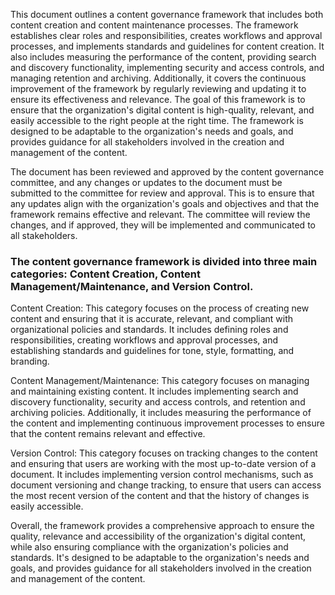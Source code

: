This document outlines a content governance framework that includes both content creation and content maintenance processes. The framework establishes clear roles and responsibilities, creates workflows and approval processes, and implements standards and guidelines for content creation. It also includes measuring the performance of the content, providing search and discovery functionality, implementing security and access controls, and managing retention and archiving. Additionally, it covers the continuous improvement of the framework by regularly reviewing and updating it to ensure its effectiveness and relevance. The goal of this framework is to ensure that the organization's digital content is high-quality, relevant, and easily accessible to the right people at the right time. The framework is designed to be adaptable to the organization's needs and goals, and provides guidance for all stakeholders involved in the creation and management of the content.


The document has been reviewed and approved by the content governance committee, and any changes or updates to the document must be submitted to the committee for review and approval. This is to ensure that any updates align with the organization's goals and objectives and that the framework remains effective and relevant. The committee will review the changes, and if approved, they will be implemented and communicated to all stakeholders.



### The content governance framework is divided into three main categories: Content Creation, Content Management/Maintenance, and Version Control.

Content Creation: This category focuses on the process of creating new content and ensuring that it is accurate, relevant, and compliant with organizational policies and standards. It includes defining roles and responsibilities, creating workflows and approval processes, and establishing standards and guidelines for tone, style, formatting, and branding.

Content Management/Maintenance: This category focuses on managing and maintaining existing content. It includes implementing search and discovery functionality, security and access controls, and retention and archiving policies. Additionally, it includes measuring the performance of the content and implementing continuous improvement processes to ensure that the content remains relevant and effective.

Version Control: This category focuses on tracking changes to the content and ensuring that users are working with the most up-to-date version of a document. It includes implementing version control mechanisms, such as document versioning and change tracking, to ensure that users can access the most recent version of the content and that the history of changes is easily accessible.

Overall, the framework provides a comprehensive approach to ensure the quality, relevance and accessibility of the organization's digital content, while also ensuring compliance with the organization's policies and standards. It's designed to be adaptable to the organization's needs and goals, and provides guidance for all stakeholders involved in the creation and management of the content.